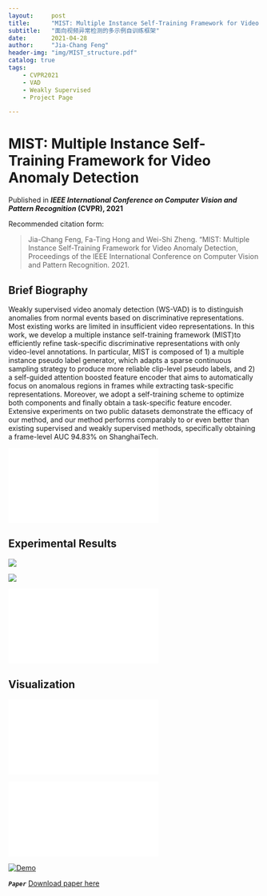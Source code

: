 ```yaml
---
layout:     post
title:      "MIST: Multiple Instance Self-Training Framework for Video Anomaly Detection"
subtitle:   "面向视频异常检测的多示例自训练框架"
date:       2021-04-28
author:     "Jia-Chang Feng"
header-img: "img/MIST_structure.pdf"
catalog: true
tags:
    - CVPR2021
    - VAD
	- Weakly Supervised
	- Project Page

---
```


# MIST: Multiple Instance Self-Training Framework for Video Anomaly Detection

Published in ***IEEE International Conference on Computer Vision and Pattern Recognition* (CVPR), 2021**

Recommended citation form: 

> Jia-Chang Feng, Fa-Ting Hong and Wei-Shi Zheng. “MIST: Multiple Instance Self-Training Framework for Video Anomaly Detection, Proceedings of the IEEE International Conference on Computer Vision and Pattern Recognition. 2021.

## Brief Biography

Weakly supervised video anomaly detection (WS-VAD) is to distinguish anomalies from normal events based on discriminative representations. Most existing works are limited in insufficient video representations. In this work, we develop a multiple instance self-training framework (MIST)to efficiently refine task-specific discriminative representations with only video-level annotations. In particular, MIST is composed of 1) a multiple instance pseudo label generator, which adapts a sparse continuous sampling strategy to produce more reliable clip-level pseudo labels, and 2) a self-guided attention boosted feature encoder that aims to automatically focus on anomalous regions in frames while extracting task-specific representations. Moreover, we adopt a self-training scheme to optimize both components and finally obtain a task-specific feature encoder. Extensive experiments on two public datasets demonstrate the efficacy of our method, and our method performs comparably to or even better than existing supervised and weakly supervised methods, specifically obtaining a frame-level AUC 94.83% on ShanghaiTech.

![](fjchange.github.io/img/MIST_structure.pdf)

## Experimental Results

![](fjchange.github.io/img/UCF_results.png)

![](fjchange.github.io/img/SHT_results.png)

![](fjchange.github.io/img/Zhong_Compare.pdf)

## Visualization

![](fjchange.github.io/img/Score_UCF_v2.pdf)

![](fjchange.github.io/img/Spatial_More.pdf)



[![Demo]()](fjchange.github.io/vid/MIST_CVPR21_demo.mp4)

***```Paper```*** [Download paper here](https://arxiv.org/abs/2104.01633)


